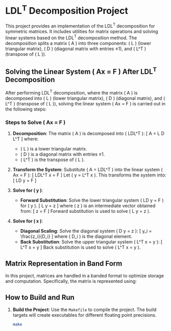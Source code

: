 # LDL<sup>T</sup> Decomposition Project

This project provides an implementation of the LDL<sup>T</sup> decomposition for symmetric matrices. It includes utilities for matrix operations and solving linear systems based on the LDL<sup>T</sup> decomposition method. The decomposition splits a matrix \( A \) into three components: \( L \) (lower triangular matrix), \( D \) (diagonal matrix with entries ±1), and \( L^T \) (transpose of \( L \)).

## Solving the Linear System \( Ax = F \) After LDL<sup>T</sup> Decomposition

After performing LDL<sup>T</sup> decomposition, where the matrix \( A \) is decomposed into \( L \) (lower triangular matrix), \( D \) (diagonal matrix), and \( L^T \) (transpose of \( L \)), solving the linear system \( Ax = F \) is carried out in the following steps:

### Steps to Solve \( Ax = F \)

1. **Decomposition**: The matrix \( A \) is decomposed into \( LDL^T \):
   \[
   A = L D L^T
   \]
   where:
   - \( L \) is a lower triangular matrix.
   - \( D \) is a diagonal matrix with entries ±1.
   - \( L^T \) is the transpose of \( L \).

2. **Transform the System**: Substitute \( A = LDL^T \) into the linear system \( Ax = F \):
   \[
   LDL^T x = F
   \]
   Let \( y = L^T x \). This transforms the system into:
   \[
   LD y = F
   \]

3. **Solve for \( y \)**:
   - **Forward Substitution**: Solve the lower triangular system \( LD y = F \) for \( y \).
     \[
     L y = z
     \]
     where \( z \) is an intermediate vector obtained from:
     \[
     z = F
     \]
     Forward substitution is used to solve \( L y = z \).

4. **Solve for \( x \)**:
   - **Diagonal Scaling**: Solve the diagonal system \( D y = z \):
     \[
     y_i = \frac{z_i}{D_i}
     \]
     where \( D_i \) is the diagonal element.
   - **Back Substitution**: Solve the upper triangular system \( L^T x = y \):
     \[
     L^T x = y
     \]
     Back substitution is used to solve \( L^T x = y \).

## Matrix Representation in Band Form

In this project, matrices are handled in a banded format to optimize storage and computation. Specifically, the matrix is represented using:

## How to Build and Run

1. **Build the Project**: Use the `Makefile` to compile the project. The build targets will create executables for different floating point precisions.
   ```sh
   make
